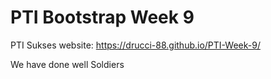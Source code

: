 # PTI Bootstrap Week 9
 PTI Sukses
website: 
https://drucci-88.github.io/PTI-Week-9/

We have done well Soldiers
